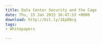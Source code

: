 ```yaml
---
title: Data Center Security and the Cage
date: Thu, 15 Jan 2015 16:47:33 +0000
download: http://bit.ly/1Ep6Ncq
tags:
- Whitepapers

---
```

